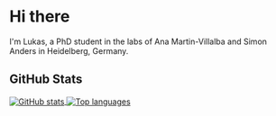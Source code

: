 
<!-- README.md is generated from README.Rmd. Please edit that file -->

# Hi there

I'm Lukas, a PhD student in the labs of Ana Martin-Villalba and Simon Anders in Heidelberg, Germany.

## GitHub Stats

<a href="https://github.com/anuraghazra/github-readme-stats">
<img align="center" src="https://github-readme-stats.vercel.app/api?username=LKremer&count_private=true&show_icons=true" alt="GitHub stats" />
</a> <a href="https://github.com/anuraghazra/github-readme-stats">
<img align="center" src="https://github-readme-stats.vercel.app/api/top-langs?username=LKremer&hide=html,ruby" alt= "Top languages" />
</a>
